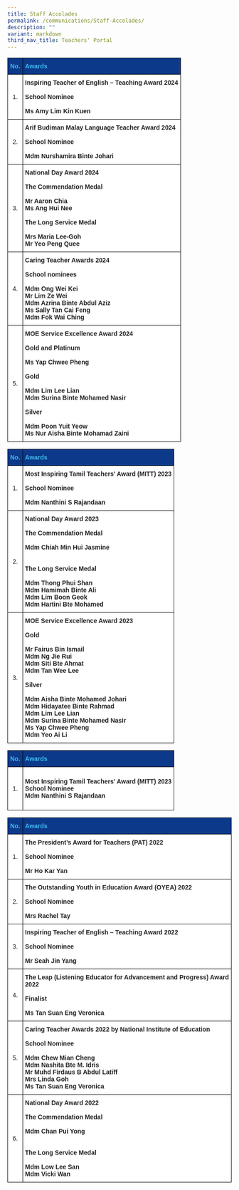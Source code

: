 ```yaml
---
title: Staff Accolades
permalink: /communications/Staff-Accolades/
description: ""
variant: markdown
third_nav_title: Teachers' Portal
---
```

<style type="text/css">
.tg  {border-collapse:collapse;border-spacing:0;}
.tg td{border-color:black;border-style:solid;border-width:1px;font-family:Arial, sans-serif;font-size:14px;
  overflow:hidden;padding:10px 5px;word-break:normal;}
.tg th{border-color:black;border-style:solid;border-width:1px;font-family:Arial, sans-serif;font-size:14px;
  font-weight:normal;overflow:hidden;padding:10px 5px;word-break:normal;}
.tg .tg-l2bf{background-color:#FFF;color:#222;font-weight:bold;text-align:left;vertical-align:top}
.tg .tg-dik8{background-color:#0C3989;color:#40B9F0;font-weight:bold;text-align:left;vertical-align:middle}
.tg .tg-jtqe{background-color:#0C3989;color:#40B9F0;font-weight:bold;text-align:center;vertical-align:middle}
.tg .tg-a3j2{background-color:#FFF;color:#222;text-align:center;vertical-align:middle}
</style>
<table class="tg">
<thead>
  <tr>
    <th class="tg-jtqe"><span style="font-weight:bold;color:#40B9F0;background-color:#0C3989">No.</span></th>
    <th class="tg-dik8"><span style="font-weight:bold;color:#40B9F0;background-color:#0C3989">Awards</span></th>
  </tr>
</thead>
<tbody>
  <tr>
    <td class="tg-a3j2"><span style="color:#222;background-color:#FFF">1.</span></td>
    <td class="tg-l2bf">Inspiring Teacher of English – Teaching Award 2024<br><br>School Nominee<br><br>Ms Amy Lim Kin Kuen</td>
  </tr>
  <tr>
    <td class="tg-a3j2"><span style="color:#222;background-color:#FFF">2.</span></td>
    <td class="tg-l2bf">Arif Budiman Malay Language Teacher Award 2024<br><br>School Nominee<br><br>Mdm Nurshamira Binte Johari</td>
  </tr>
  <tr>
    <td class="tg-a3j2"><span style="color:#222;background-color:#FFF">3.</span></td>
    <td class="tg-l2bf">National Day Award 2024<br><br>The Commendation Medal<br><br>Mr Aaron Chia<br>Ms Ang Hui Nee<br><br>The Long Service Medal<br><br>Mrs Maria Lee-Goh<br>Mr Yeo Peng Quee</td>
  </tr>
  <tr>
    <td class="tg-a3j2"><span style="color:#222;background-color:#FFF">4.</span></td>
    <td class="tg-l2bf">Caring Teacher Awards 2024<br><br>School nominees<br><br>Mdm Ong Wei Kei<br>Mr Lim Ze Wei<br>Mdm Azrina Binte Abdul Aziz<br>Ms Sally Tan Cai Feng<br>Mdm Fok Wai Ching</td>
  </tr>
  <tr>
    <td class="tg-a3j2"><span style="color:#222;background-color:#FFF">5.</span></td>
    <td class="tg-l2bf">MOE Service Excellence Award 2024<br><br>Gold and Platinum<br><br>Ms Yap Chwee Pheng<br><br>Gold<br><br>Mdm Lim Lee Lian<br>Mdm Surina Binte Mohamed Nasir<br><br>Silver<br><br>Mdm Poon Yuit Yeow<br>Ms Nur Aisha Binte Mohamad Zaini</td>
  </tr>
</tbody></table>
<style type="text/css">
.tg  {border-collapse:collapse;border-spacing:0;}
.tg td{border-color:black;border-style:solid;border-width:1px;font-family:Arial, sans-serif;font-size:14px;
  overflow:hidden;padding:10px 5px;word-break:normal;}
.tg th{border-color:black;border-style:solid;border-width:1px;font-family:Arial, sans-serif;font-size:14px;
  font-weight:normal;overflow:hidden;padding:10px 5px;word-break:normal;}
.tg .tg-l2bf{background-color:#FFF;color:#222;font-weight:bold;text-align:left;vertical-align:top}
.tg .tg-dik8{background-color:#0C3989;color:#40B9F0;font-weight:bold;text-align:left;vertical-align:middle}
.tg .tg-a3j2{background-color:#FFF;color:#222;text-align:center;vertical-align:middle}
</style>
<table class="tg">
<thead>
  <tr>
    <th class="tg-dik8"><span style="font-weight:bold;color:#40B9F0;background-color:#0C3989">No.</span></th>
    <th class="tg-dik8"><span style="font-weight:bold;color:#40B9F0;background-color:#0C3989">Awards</span></th>
  </tr>
</thead>
<tbody>
  <tr>
    <td class="tg-a3j2"><span style="color:#222;background-color:#FFF">1.</span></td>
<td class="tg-l2bf">Most Inspiring Tamil Teachers' Award (MITT) 2023<br><br>School Nominee<br><br>Mdm Nanthini S Rajandaan</td>
  </tr>
  <tr>
    <td class="tg-a3j2"><span style="color:#222;background-color:#FFF">2.</span></td><td class="tg-l2bf">National Day Award 2023<br><br>The Commendation Medal<br><br>Mdm Chiah Min Hui Jasmine<br><br><br>The Long Service Medal<br><br>Mdm Thong Phui Shan<br>Mdm Hamimah Binte Ali<br>Mdm Lim Boon Geok<br>Mdm Hartini Bte Mohamed</td>
  </tr>
  <tr>
    <td class="tg-a3j2"><span style="color:#222;background-color:#FFF">3.</span></td>
    <td class="tg-l2bf">MOE Service Excellence Award 2023<br><br>Gold<br><br>Mr Fairus Bin Ismail<br>Mdm Ng Jie Rui<br>Mdm Siti Bte Ahmat<br>Mdm Tan Wee Lee<br><br>Silver<br><br>Mdm Aisha Binte Mohamed Johari<br>Mdm Hidayatee Binte Rahmad<br>Mdm Lim Lee Lian<br>Mdm Surina Binte Mohamed Nasir<br>Ms Yap Chwee Pheng<br>Mdm Yeo Ai Li</td>
  </tr>
</tbody>
</table>
<style type="text/css">
.tg  {border-collapse:collapse;border-spacing:0;}
.tg td{border-color:black;border-style:solid;border-width:1px;font-family:Arial, sans-serif;font-size:14px;
  overflow:hidden;padding:10px 5px;word-break:normal;}
.tg th{border-color:black;border-style:solid;border-width:1px;font-family:Arial, sans-serif;font-size:14px;
  font-weight:normal;overflow:hidden;padding:10px 5px;word-break:normal;}
.tg .tg-l2bf{background-color:#FFF;color:#222;font-weight:bold;text-align:left;vertical-align:top}
.tg .tg-dik8{background-color:#0C3989;color:#40B9F0;font-weight:bold;text-align:left;vertical-align:middle}
.tg .tg-jtqe{background-color:#0C3989;color:#40B9F0;font-weight:bold;text-align:center;vertical-align:middle}
.tg .tg-a3j2{background-color:#FFF;color:#222;text-align:center;vertical-align:middle}
</style>
<table class="tg">
<thead>
  <tr>
    <th class="tg-jtqe"><span style="font-weight:bold;color:#40B9F0;background-color:#0C3989">No.</span></th>
    <th class="tg-dik8"><span style="font-weight:bold;color:#40B9F0;background-color:#0C3989">Awards</span></th>
  </tr>
</thead>
<tbody>
  <tr>
    <td class="tg-a3j2"><span style="color:#222;background-color:#FFF">1.</span></td>
    <td class="tg-l2bf">   
			
Most Inspiring Tamil Teachers' Award (MITT) 2023<br>School Nominee<br>
Mdm Nanthini S Rajandaan</td>
<style type="text/css">
.tg  {border-collapse:collapse;border-spacing:0;}
.tg td{border-color:black;border-style:solid;border-width:1px;font-family:Arial, sans-serif;font-size:14px;
  overflow:hidden;padding:10px 5px;word-break:normal;}
.tg th{border-color:black;border-style:solid;border-width:1px;font-family:Arial, sans-serif;font-size:14px;
  font-weight:normal;overflow:hidden;padding:10px 5px;word-break:normal;}
.tg .tg-l2bf{background-color:#FFF;color:#222;font-weight:bold;text-align:left;vertical-align:top}
.tg .tg-dik8{background-color:#0C3989;color:#40B9F0;font-weight:bold;text-align:left;vertical-align:middle}
.tg .tg-jtqe{background-color:#0C3989;color:#40B9F0;font-weight:bold;text-align:center;vertical-align:middle}
.tg .tg-a3j2{background-color:#FFF;color:#222;text-align:center;vertical-align:middle}
</style>
</tr></tbody></table><table class="tg">
<thead>
  <tr>
    <th class="tg-jtqe"><span style="font-weight:bold;color:#40B9F0;background-color:#0C3989">No.</span></th>
    <th class="tg-dik8"><span style="font-weight:bold;color:#40B9F0;background-color:#0C3989">Awards</span></th>
  </tr>
</thead>
<tbody>
  <tr>
    <td class="tg-a3j2"><span style="color:#222;background-color:#FFF">1.</span></td>
    <td class="tg-l2bf">The President’s Award for Teachers (PAT) 2022<br><br>School Nominee<br><br>Mr Ho Kar Yan</td>
  </tr>
  <tr>
    <td class="tg-a3j2"><span style="color:#222;background-color:#FFF">2.</span></td>
    <td class="tg-l2bf">The Outstanding Youth in Education Award (OYEA) 2022<br><br>School Nominee<br><br>Mrs Rachel Tay</td>
  </tr>
  <tr>
    <td class="tg-a3j2"><span style="color:#222;background-color:#FFF">3.</span></td>
    <td class="tg-l2bf">Inspiring Teacher of English – Teaching Award 2022<br><br>School Nominee<br><br>Mr Seah Jin Yang</td>
  </tr>
  <tr>
    <td class="tg-a3j2"><span style="color:#222;background-color:#FFF">4.</span></td>
    <td class="tg-l2bf">The Leap (Listening Educator for Advancement and Progress) Award 2022<br><br>Finalist<br><br>Ms Tan Suan Eng Veronica</td>
  </tr>
  <tr>
    <td class="tg-a3j2"><span style="color:#222;background-color:#FFF">5.</span></td>
    <td class="tg-l2bf">Caring Teacher Awards 2022 by National Institute of Education<br><br>School Nominee<br><br>Mdm Chew Mian Cheng<br>Mdm Nashita Bte M. Idris<br>Mr Muhd Firdaus B Abdul Latiff<br>Mrs Linda Goh<br>Ms Tan Suan Eng Veronica</td>
  </tr>
  <tr>
    <td class="tg-a3j2"><span style="color:#222;background-color:#FFF">6.</span></td>
    <td class="tg-l2bf">National Day Award 2022<br><br>The Commendation Medal<br><br>Mdm Chan Pui Yong<br><br><br>The Long Service Medal<br><br>Mdm Low Lee San<br>Mdm Vicki Wan</td>
  </tr>
</tbody>
</table>